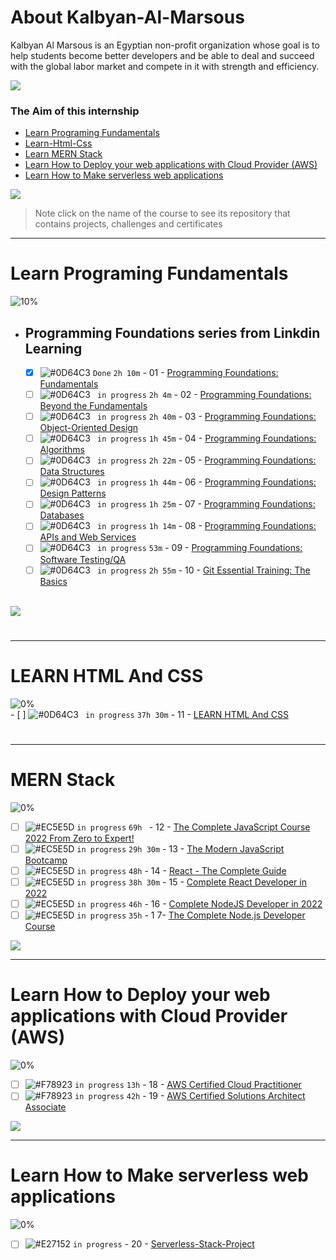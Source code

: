 # About Kalbyan-Al-Marsous
 Kalbyan Al Marsous is an Egyptian non-profit organization whose goal is to help students become better developers and be able to deal and succeed with the global labor market and compete in it with strength and efficiency.
 <br />
 
 <a href="https://www.linkedin.com/company/%D9%83%D8%A7%D9%84%D8%A8%D9%86%D9%8A%D8%A7%D9%86-%D8%A7%D9%84%D9%85%D8%B1%D8%B5%D9%88%D8%B5/" target="_blank"><img src="https://img.shields.io/badge/-Kalbonyan%20Elmarsos-0077B5?style=for-the-badge&logo=Linkedin&logoColor=white"/></a>
### The Aim of this internship
- <a href="#Fundamentals">Learn Programing Fundamentals </a>
- <a href="learn-html-css">Learn-Html-Css</a>
- <a href="#MERN">Learn MERN Stack</a>
- <a href="#AWS">Learn How to Deploy your web applications with Cloud Provider (AWS)</a>
- <a href="#serverless">Learn How to Make serverless web applications</a>

<img src="https://img.shields.io/badge/Total%20Number%20Of%20Hours%20For%20All%20Courses-%2B200h-blue">
<br>

> Note click on the name of the course to see its repository that contains projects, challenges and certificates

- - - -
<!-- Fundamentals -->
<span id="Fundamentals"> </span>
# Learn Programing Fundamentals

![10%](https://progress-bar.dev/10/?title=in-progress)
<br />
- ## Programming Foundations series from Linkdin Learning

    - [X] ![#0D64C3](https://via.placeholder.com/12/0D64C3/000000?text=+) ` Done ` ` 2h 10m ` - 01 - [Programming Foundations: Fundamentals](Linkedin-Learning/Programming-Foundation-Fundamentals/)
    - [ ] ![#0D64C3](https://via.placeholder.com/12/0D64C3/000000?text=+) ` in progress` ` 2h 4m ` - 02 - [Programming Foundations: Beyond the Fundamentals](Linkedin-Learning/Programming-Foundations-Beyond-Fundamentals)
    - [ ] ![#0D64C3](https://via.placeholder.com/12/0D64C3/000000?text=+) ` in progress` ` 2h 40m ` - 03 - [Programming Foundations: Object-Oriented Design](Linkedin-Learning/Programming-Foundation-Object-Oriented-Design/)
    - [ ] ![#0D64C3](https://via.placeholder.com/12/0D64C3/000000?text=+) ` in progress` ` 1h 45m ` - 04 - [Programming Foundations: Algorithms](Linkedin-Learning/Programming-Foundations-Algorithms/)
    - [ ] ![#0D64C3](https://via.placeholder.com/12/0D64C3/000000?text=+) ` in progress` ` 2h 22m ` - 05 - [Programming Foundations: Data Structures](Linkedin-Learning/Programming-Foundations-Data-Structures/)
    - [ ] ![#0D64C3](https://via.placeholder.com/12/0D64C3/000000?text=+) ` in progress` ` 1h 44m ` - 06 - [Programming Foundations: Design Patterns](Linkedin-Learning/Programming-Foundations-Design-Patterns/)
    - [ ] ![#0D64C3](https://via.placeholder.com/12/0D64C3/000000?text=+) ` in progress` ` 1h 25m ` - 07 - [Programming Foundations: Databases](Linkedin-Learning/Programming-Foundations-Databases/)
    - [ ] ![#0D64C3](https://via.placeholder.com/12/0D64C3/000000?text=+) ` in progress` ` 1h 14m ` - 08 - [Programming Foundations: APIs and Web Services](Linkedin-Learning/Programming-Foundations-APIs-and-Web-Services/)
    - [ ] ![#0D64C3](https://via.placeholder.com/12/0D64C3/000000?text=+) ` in progress` ` 53m ` - 09 - [Programming Foundations: Software Testing/QA](Linkedin-Learning/Programming-Foundations-Software-TestingQA/)
    - [ ] ![#0D64C3](https://via.placeholder.com/12/0D64C3/000000?text=+) ` in progress` ` 2h 55m ` - 10 - [Git Essential Training: The Basics](Linkedin-Learning/Git-Essential-Training-The-Basics/)

    <br />

<img src="https://img.shields.io/badge/Total%20Number%20Of%20Hours%20For%20This%20Courses-24h27m-blue">

#
- - - -

<!-- LEARN HTML and CSS -->

<span id="learn-html-css"></span>
# LEARN HTML And CSS
![0%](https://progress-bar.dev/0/?title=in-progress)
<br />
    - [ ] ![#0D64C3](https://via.placeholder.com/12/0D64C3/000000?text=+) ` in progress` ` 37h 30m ` - 11 - [LEARN HTML And CSS](Build-Responsive-Real-World-Websites-with-HTML-and-CSS/)
    <br />
#
- - - -

<!-- LEARN HTML and CSS -->
<span id="MERN"></span>
# MERN Stack
![0%](https://progress-bar.dev/0/?title=in-progress)
<br />
- [ ] ![#EC5E5D](https://via.placeholder.com/12/EC5E5D/000000?text=+) `in progress` `69h ` - 12 - [The Complete JavaScript Course 2022 From Zero to Expert!](Udemy/The%20Complete%20JavaScript%20Course%202022%20From%20Zero%20to%20Expert!/) 
- [ ] ![#EC5E5D](https://via.placeholder.com/12/EC5E5D/000000?text=+) `in progress` `29h 30m` - 13 - [The Modern JavaScript Bootcamp](Udemy/The%20Modern%20JavaScript%20Bootcamp/) 
- [ ] ![#EC5E5D](https://via.placeholder.com/12/EC5E5D/000000?text=+) `in progress` `48h` - 14 - [React - The Complete Guide](Udemy/React%20-%20The%20Complete%20Guide/)
- [ ] ![#EC5E5D](https://via.placeholder.com/12/EC5E5D/000000?text=+) `in progress` `38h 30m` - 15 - [Complete React Developer in 2022](Udemy/Complete%20React%20Developer%20in%202022/)
- [ ] ![#EC5E5D](https://via.placeholder.com/12/EC5E5D/000000?text=+) `in progress` `46h` - 16 - [Complete NodeJS Developer in 2022](Udemy/Complete%20NodeJS%20Developer%20in%202022)
- [ ] ![#EC5E5D](https://via.placeholder.com/12/EC5E5D/000000?text=+) `in progress` `35h` - 1 7- [The Complete Node.js Developer Course](Udemy/The%20Complete%20Node.js%20Developer%20Course/)

<img src="https://img.shields.io/badge/Total%20Number%20Of%20Hours%20For%20This%20Courses-157h30m-blue">
<br />

- - - -

<!-- AWS -->
<span id="AWS"></span>
# Learn How to Deploy your web applications with Cloud Provider (AWS)
![0%](https://progress-bar.dev/0/?title=in-progress)
- [ ] ![#F78923](https://via.placeholder.com/12/F78923/000000?text=+) `in progress` `13h` - 18 - [AWS Certified Cloud Practitioner](aGuruCloud/AWS%20Certified%20Cloud%20%20Practitioner/)
- [ ] ![#F78923](https://via.placeholder.com/12/F78923/000000?text=+) `in progress` `42h` - 19 - [AWS Certified Solutions Architect Associate](aGuruCloud/AWS%20Certified%20Solutions%20Architect%20Associate)

<img src="https://img.shields.io/badge/Total%20Number%20Of%20Hours%20For%20This%20Courses-42h-blue">
<br />

- - - -
<!-- serverless -->
<span id="serverless"></span>


# Learn How to Make serverless web applications
![0%](https://progress-bar.dev/0/?title=in-progress)
- [ ] ![#E27152](https://via.placeholder.com/12/E27152/000000?text=+) `in progress` - 20 - [Serverless-Stack-Project](serverless-stack-project/)
